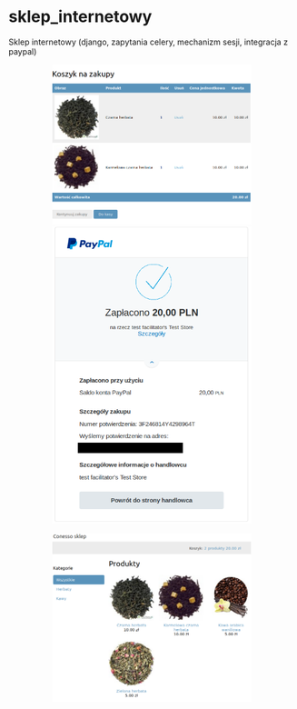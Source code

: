 # sklep_internetowy
Sklep internetowy (django, zapytania celery, mechanizm sesji, integracja z paypal)

<p align="center">
  <img src=/myshop/Koszyk.png" width="350" title="Koszyk">
  <img src="/myshop/PayPal.png" width="350" title="PayPal">                                                             
</p>

<p align="center">
  <img src="/myshop/Sklep.jpg" width="350" title="Sklep"> 
</p>
